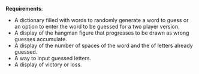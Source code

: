 **Requirements**:  
- A dictionary filled with words to randomly generate a word to guess or an option to enter the word to be guessed for a two player version.
- A display of the hangman figure that progresses to be drawn as wrong guesses accumulate.
- A display of the number of spaces of the word and the of letters already guessed.
- A way to input guessed letters.
- A display of victory or loss.
